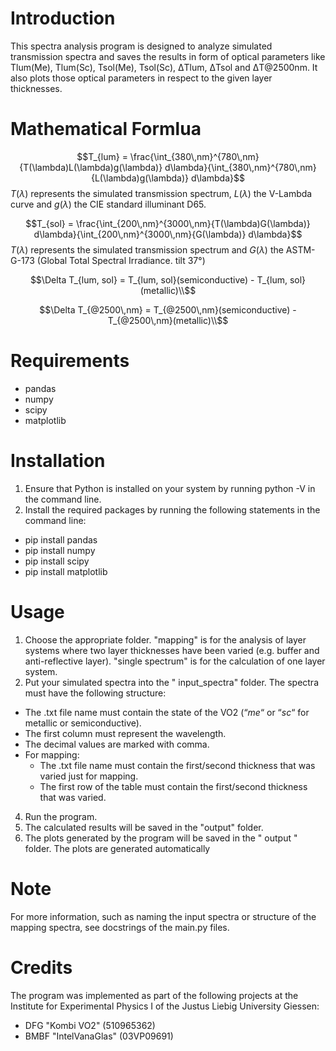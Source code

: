 # Introduction

This spectra analysis program is designed to analyze simulated transmission spectra and saves
the results in form of optical parameters like Tlum(Me), Tlum(Sc), Tsol(Me), Tsol(Sc), ΔTlum,
ΔTsol and ΔT@2500nm. It also plots those optical parameters in respect to the given layer thicknesses.

# Mathematical Formlua

$$T_{lum} = \frac{\int_{380\,nm}^{780\,nm}{T(\lambda)L(\lambda)g(\lambda)} d\lambda}{\int_{380\,nm}^{780\,nm}{L(\lambda)g(\lambda)} d\lambda}$$
$T(\lambda)$ represents the simulated transmission spectrum, $L(\lambda)$ the V-Lambda curve and $g(\lambda)$ the CIE standard illuminant D65.

$$T_{sol} = \frac{\int_{200\,nm}^{3000\,nm}{T(\lambda)G(\lambda)} d\lambda}{\int_{200\,nm}^{3000\,nm}{G(\lambda)} d\lambda}$$
$T(\lambda)$ represents the simulated transmission spectrum and $G(\lambda)$ the ASTM-G-173 (Global Total Spectral Irradiance. tilt 37°)

$$\Delta T_{lum, sol} = T_{lum, sol}(semiconductive) - T_{lum, sol} (metallic)\\$$

$$\Delta T_{@2500\,nm} = T_{@2500\,nm}(semiconductive) - T_{@2500\,nm}(metallic)\\$$

# Requirements

- pandas
- numpy
- scipy
- matplotlib

# Installation

1.	Ensure that Python is installed on your system by running python -V in the command line.
2.	Install the required packages by running the following statements in the command line:
- pip install pandas
- pip install numpy
- pip install scipy
- pip install matplotlib

# Usage

1.	Choose the appropriate folder. "mapping" is for the analysis of layer systems where two layer thicknesses have been varied (e.g. buffer and anti-reflective layer). "single spectrum" is for the calculation of one layer system.
2.	Put your simulated spectra into the " input_spectra" folder. The spectra must have the following structure:
  - The .txt file name must contain the state of the VO2 (“_me_“ or “_sc_“ for metallic or semiconductive).
  - The first column must represent the wavelength.
  - The decimal values are marked with comma.
  - For mapping:
    - The .txt file name must contain the first/second thickness that was varied just for mapping.
    - The first row of the table must contain the first/second thickness that was varied.
4.	Run the program.
5.	The calculated results will be saved in the "output" folder.
6.	The plots generated by the program will be saved in the " output " folder. The plots are generated automatically

# Note

For more information, such as naming the input spectra or structure of the mapping spectra, see docstrings of the main.py files.

# Credits

The program was implemented as part of the following projects at the Institute for Experimental Physics I of the Justus Liebig University Giessen:
- DFG "Kombi VO2" (510965362)
- BMBF "IntelVanaGlas" (03VP09691)

